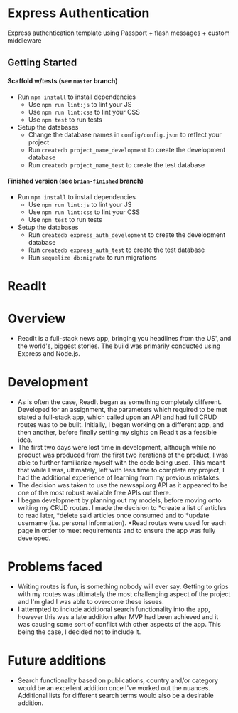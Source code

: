 # Express Authentication

Express authentication template using Passport + flash messages + custom middleware

## Getting Started

#### Scaffold w/tests (see `master` branch)

* Run `npm install` to install dependencies
  * Use `npm run lint:js` to lint your JS
  * Use `npm run lint:css` to lint your CSS
  * Use `npm test` to run tests
* Setup the databases
  * Change the database names in `config/config.json` to reflect your project
  * Run `createdb project_name_development` to create the development database
  * Run `createdb project_name_test` to create the test database

#### Finished version (see `brian-finished` branch)

* Run `npm install` to install dependencies
  * Use `npm run lint:js` to lint your JS
  * Use `npm run lint:css` to lint your CSS
  * Use `npm test` to run tests
* Setup the databases
  * Run `createdb express_auth_development` to create the development database
  * Run `createdb express_auth_test` to create the test database
  * Run `sequelize db:migrate` to run migrations

# ReadIt
# Overview
-   ReadIt is a full-stack news app, bringing you headlines from the US', and the world's, biggest stories.  The build was primarily conducted using Express and Node.js.

# Development
-   As is often the case, ReadIt began as something completely different.  Developed for an assignment, the parameters which required to be met stated a full-stack app, which called upon an API and had full CRUD routes was to be built.  Initially, I began working on a different app, and then another, before finally setting my sights on ReadIt as a feasible idea.
-   The first two days were lost time in development, although while no product was produced from the first two iterations of the product, I was able to further familiarize myself with the code being used.  This meant that while I was, ultimately, left with less time to complete my project, I had the additional experience of learning from my previous mistakes.
-   The decision was taken to use the newsapi.org API as it appeared to be one of the most robust available free APIs out there.
-   I began development by planning out my models, before moving onto writing my CRUD routes.  I made the decision to *create a list of articles to read later, *delete said articles once consumed and to *update username (i.e. personal information). *Read routes were used for each page in order to meet requirements and to ensure the app was fully developed.

# Problems faced
-   Writing routes is fun, is something nobody will ever say. Getting to grips with my routes was ultimately the most challenging aspect of the project and I'm glad I was able to overcome these issues.
-   I attempted to include additional search functionality into the app, however this was a late addition after MVP had been achieved and it was causing some sort of conflict with other aspects of the app.  This being the case, I decided not to include it.

# Future additions
-   Search functionality based on publications, country and/or category would be an excellent addition once I've worked out the nuances. Additional lists for different search terms would also be a desirable addition.